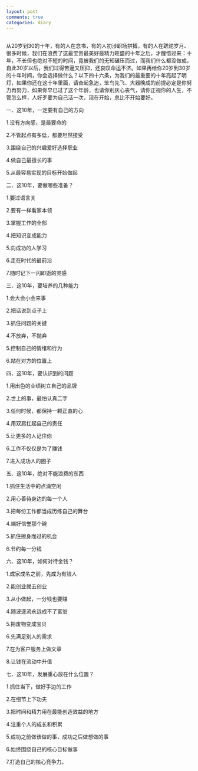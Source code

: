 ```yaml
---
layout: post
comments: true
categories: diary
---
```


## 

从20岁到30的十年，有的人在念书，有的人初涉职场拼搏，有的人在蹉跎岁月、很多时候，我们在浪费了这最宝贵最美好最精力旺盛的十年之后，才醒悟过来：十年，不长但也绝对不短的时间，竟被我们的无知碾压而过，而我们什么都没做成，自此30岁以后，我们过得苦逼又压抑，还哀叹命运不济。如果再给你20岁到30岁的十年时间，你会选择做什么？以下四十六条，为我们的最重要的十年亮起了明灯，如果你还在这十年里面，请奋起急追，笨鸟先飞、大器晚成的前提必定是你努力再努力，如果你早已过了这个年龄，也请你别灰心丧气，请你正视你的人生，不管怎么样，人好歹要为自己活一次，现在开始，总比不开始要好。

一、这10年，一定要有自己的方向

1.没有方向感，是最要命的

2.不管起点有多低，都要坦然接受

3.围绕自己的兴趣爱好选择职业

4.做自己最擅长的事

5.从最容易实现的目标开始做起

二、这10年，要做哪些准备？

1.要过语言关

2.要有一样看家本领

3.掌握工作的全部

4.把知识变成能力

5.向成功的人学习

6.走在时代的最前沿

7.随时记下一闪即逝的灵感

三、这10年，要培养的几种能力

1.会大会小会来事

2.把话说到点子上

3.抓住问题的关键

4.不放弃，不抛弃

5.控制自己的情绪和行为

6.站在对方的位置上

四、这10年，要认识到的问题

1.用出色的业绩树立自己的品牌

2.世上的事，最怕认真二字

3.任何时候，都保持一颗正直的心

4.用双肩扛起自己的责任

5.让更多的人记住你

6.工作不仅仅是为了赚钱

7.进入成功人的圈子

五、这10年，绝对不能浪费的东西

1.抓住生活中的点滴空闲

2.用心善待身边的每一个人

3.把每份工作都当成历练自己的舞台

4.端好信誉那个碗

5.抓住擦身而过的机会

6.节约每一分钱

六、这10年，如何对待金钱？

1.成家成名之前，先成为有钱人

2.能创业就去创业

3.从小做起，一分钱也要赚

4.随波逐流永远成不了富翁

5.把废物变成宝贝

6.先满足别人的需求

7.在为客户服务上做文章

8.让钱在流动中升值

七、这10年，发展重心放在什么位置？

1.抓住当下，做好手边的工作

2.在细节上下功夫

3.把时间和精力用在最能创造效益的地方

4.注重个人的成长和积累

5.成功之前做该做的事，成功之后做想做的事

6.始终围绕自己的核心目标做事

7.打造自己的核心竞争力。
